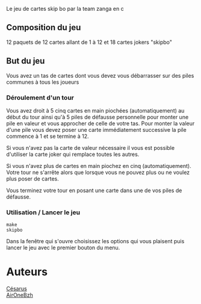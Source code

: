 Le jeu de cartes skip bo par la team zanga en c
## Composition du jeu
12 paquets de 12 cartes allant de 1 à 12 et 18 cartes jokers "skipbo"

## But du jeu
Vous avez un tas de cartes dont vous devez vous débarrasser sur des piles communes à tous les joueurs

### Déroulement d'un tour
Vous avez droit à 5 cinq cartes en main piochées (automatiquement) au début du tour ainsi qu'à 5 piles de défausse personnelle pour monter une pile en valeur et vous approcher de celle de votre tas.
Pour monter la valeur d'une pile vous devez poser une carte immédiatement successive la pile commence  à 1 et se termine à 12.

Si vous n'avez pas la carte de valeur nécessaire il vous est possible d'utiliser la carte joker qui remplace toutes les autres.

Si vous n'avez plus de cartes en main piochez en cinq (automatiquement).
Votre tour ne s'arrête alors que lorsque vous ne pouvez plus ou ne voulez plus poser de cartes.

Vous terminez votre tour en posant une carte dans une de vos piles de défausse.

### Utilisation / Lancer le jeu
```
make
skipbo
```
Dans la fenêtre qui s'ouvre choisissez les options qui vous plaisent puis lancer le jeu avec le premier bouton du menu.

# Auteurs
[Césarus](https://github.com/Riosti)  
[AirOneBzh](https://github.com/AirOneBzh)
